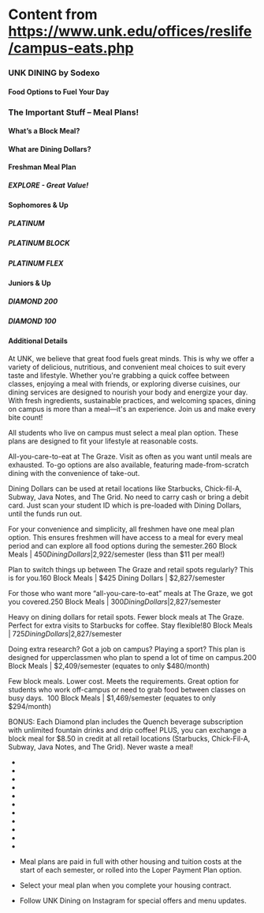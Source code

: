 # Content from https://www.unk.edu/offices/reslife/campus-eats.php

### UNK DINING by Sodexo

#### Food Options to Fuel Your Day

### The Important Stuff – Meal Plans!

#### What’s a Block Meal?

#### What are Dining Dollars?

#### Freshman Meal Plan

##### EXPLORE - Great Value!

#### Sophomores & Up

##### PLATINUM

##### PLATINUM BLOCK

##### PLATINUM FLEX

#### Juniors & Up

##### DIAMOND 200

##### DIAMOND 100

#### Additional Details

At UNK, we believe that great food fuels great minds. This is why we offer a variety of delicious, nutritious, and convenient meal choices to suit every taste and lifestyle. Whether you're grabbing a quick coffee between classes, enjoying a meal with friends, or exploring diverse cuisines, our dining services are designed to nourish your body and energize your day. With fresh ingredients, sustainable practices, and welcoming spaces, dining on campus is more than a meal—it's an experience. Join us and make every bite count!

All students who live on campus must select a meal plan option. These plans are designed to fit your lifestyle at reasonable costs.

All-you-care-to-eat at The Graze. Visit as often as you want until meals are exhausted. To-go options are also available, featuring made-from-scratch dining with the convenience of take-out.

Dining Dollars can be used at retail locations like Starbucks, Chick-fil-A, Subway, Java Notes, and The Grid. No need to carry cash or bring a debit card. Just scan your student ID which is pre-loaded with Dining Dollars, until the funds run out.

For your convenience and simplicity, all freshmen have one meal plan option. This ensures freshmen will have access to a meal for every meal period and can explore all food options during the semester.260 Block Meals | $450 Dining Dollars | $2,922/semester (less than $11 per meal!)

Plan to switch things up between The Graze and retail spots regularly? This is for you.160 Block Meals | $425 Dining Dollars | $2,827/semester

For those who want more “all-you-care-to-eat” meals at The Graze, we got you covered.250 Block Meals | $300 Dining Dollars |$2,827/semester

Heavy on dining dollars for retail spots. Fewer block meals at The Graze. Perfect for extra visits to Starbucks for coffee. Stay flexible!80 Block Meals | $725 Dining Dollars |$2,827/semester

Doing extra research? Got a job on campus? Playing a sport? This plan is designed for upperclassmen who plan to spend a lot of time on campus.200 Block Meals | $2,409/semester (equates to only $480/month)

Few block meals. Lower cost. Meets the requirements. Great option for students who work off-campus or need to grab food between classes on busy days.  100 Block Meals | $1,469/semester (equates to only $294/month)

BONUS: Each Diamond plan includes the Quench beverage subscription with unlimited fountain drinks and drip coffee! PLUS, you can exchange a block meal for $8.50 in credit at all retail locations (Starbucks, Chick-Fil-A, Subway, Java Notes, and The Grid). Never waste a meal!

- 
- 
- 
- 
- 
- 
- 
- 
- 
- 
- 

- Meal plans are paid in full with other housing and tuition costs at the start of each semester, or rolled into the Loper Payment Plan option.
- Select your meal plan when you complete your housing contract.
- Follow UNK Dining on Instagram for special offers and menu updates.

